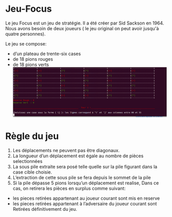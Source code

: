 # Jeu-Focus
Le jeu Focus est un jeu de stratégie. Il a été créer par Sid Sackson en 1964. Nous avons besoin de deux joueurs ( le jeu original on peut avoir jusqu'à quatre personnes). 

Le jeu se compose:
- d’un plateau de trente-six cases 
- de 18 pions rouges
- de 18 pions verts 
![alt text](https://github.com/asmae-MG/Jeu-Focus/blob/main/CMD.png)
# Règle du jeu 
1. Les déplacements ne peuvent pas être diagonaux.
2. La longueur d’un déplacement est égale au nombre de pièces selectionnées 
3. La sous pile extraite  sera posé telle quelle sur la pile figurant dans la case cible choisie.
4. L’extraction de cette sous pile se fera depuis le sommet de la pile
5. Si la pile dépasse 5 pions  lorsqu’un déplacement est realise,  Dans ce cas, on retirera les pièces en surplus comme suivant: 
- les pieces retirées appartenant au joueur courant sont mis en reserve 
- les pieces retirées appartenant à l’adversaire du joueur courant sont 
Retirées définitivement du jeu.
